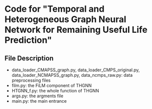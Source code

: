 # Code for "Temporal and Heterogeneous Graph Neural Network for Remaining Useful Life Prediction"

## File Description
- data_loader_CMAPSS_graph.py, data_loader_CMPS_original.py, data_loader_NCMAPSS_graph.py, data_ncmps_raw.py:
  data preprocessing files
- film.py: the FiLM component of THGNN
- HTGNN_f.py: the whole function of THGNN
- args.py: the argments file
- main.py: the main entrance
  
